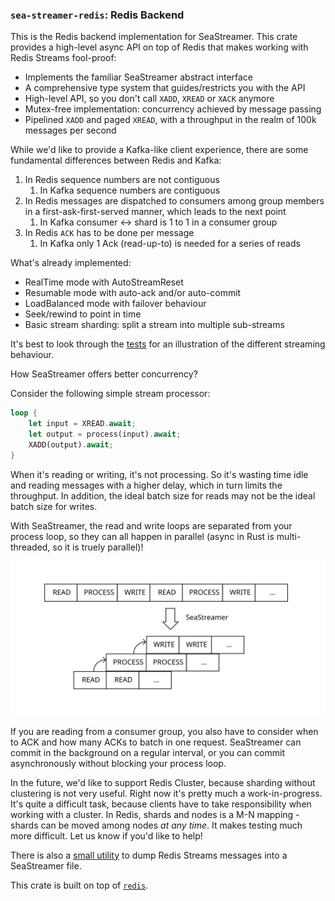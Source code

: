 ### `sea-streamer-redis`: Redis Backend

This is the Redis backend implementation for SeaStreamer.
This crate provides a high-level async API on top of Redis that makes working with Redis Streams fool-proof:

+ Implements the familiar SeaStreamer abstract interface
+ A comprehensive type system that guides/restricts you with the API
+ High-level API, so you don't call `XADD`, `XREAD` or `XACK` anymore
+ Mutex-free implementation: concurrency achieved by message passing
+ Pipelined `XADD` and paged `XREAD`, with a throughput in the realm of 100k messages per second

While we'd like to provide a Kafka-like client experience, there are some fundamental differences between Redis and Kafka:

1. In Redis sequence numbers are not contiguous
    1. In Kafka sequence numbers are contiguous
2. In Redis messages are dispatched to consumers among group members in a first-ask-first-served manner, which leads to the next point
    1. In Kafka consumer <-> shard is 1 to 1 in a consumer group
3. In Redis `ACK` has to be done per message
    1. In Kafka only 1 Ack (read-up-to) is needed for a series of reads

What's already implemented:

+ RealTime mode with AutoStreamReset
+ Resumable mode with auto-ack and/or auto-commit
+ LoadBalanced mode with failover behaviour
+ Seek/rewind to point in time
+ Basic stream sharding: split a stream into multiple sub-streams

It's best to look through the [tests](https://github.com/SeaQL/sea-streamer/tree/main/sea-streamer-redis/tests)
for an illustration of the different streaming behaviour.

How SeaStreamer offers better concurrency?

Consider the following simple stream processor:

```rust
loop {
    let input = XREAD.await;
    let output = process(input).await;
    XADD(output).await;
}
```

When it's reading or writing, it's not processing. So it's wasting time idle and reading messages with a higher delay, which in turn limits the throughput.
In addition, the ideal batch size for reads may not be the ideal batch size for writes.

With SeaStreamer, the read and write loops are separated from your process loop, so they can all happen in parallel (async in Rust is multi-threaded, so it is truely parallel)!

![](https://raw.githubusercontent.com/SeaQL/sea-streamer/main/sea-streamer-redis/docs/sea-streamer-concurrency.svg)

If you are reading from a consumer group, you also have to consider when to ACK and how many ACKs to batch in one request. SeaStreamer can commit in the background on a regular interval, or you can commit asynchronously without blocking your process loop.

In the future, we'd like to support Redis Cluster, because sharding without clustering is not very useful.
Right now it's pretty much a work-in-progress.
It's quite a difficult task, because clients have to take responsibility when working with a cluster.
In Redis, shards and nodes is a M-N mapping - shards can be moved among nodes *at any time*.
It makes testing much more difficult.
Let us know if you'd like to help!

There is also a [small utility](https://github.com/SeaQL/sea-streamer/tree/main/sea-streamer-redis/redis-streams-dump) to dump Redis Streams messages into a SeaStreamer file.

This crate is built on top of [`redis`](https://docs.rs/redis).
